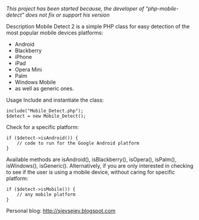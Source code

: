 _This project has been started because, the developer of "php-mobile-detect" does not fix or support his version_

Description
Mobile Detect 2 is a simple PHP class for easy detection of the most popular mobile devices platforms:
  * Android
  * Blackberry
  * iPhone
  * iPad
  * Opera Mini
  * Palm
  * Windows Mobile
  * as well as generic ones.

Usage
Include and instantiate the class:
```
include("Mobile_Detect.php");
$detect = new Mobile_Detect();
```

Check for a specific platform:

```
if ($detect->isAndroid()) {
    // code to run for the Google Android platform
}
```

Available methods are isAndroid(), isBlackberry(), isOpera(), isPalm(), isWindows(), isGeneric(). Alternatively, if you are only interested in checking to see if the user is using a mobile device, without caring for specific platform:

```
if ($detect->isMobile()) {
    // any mobile platform
}
```

Personal blog: http://sjevsejev.blogspot.com